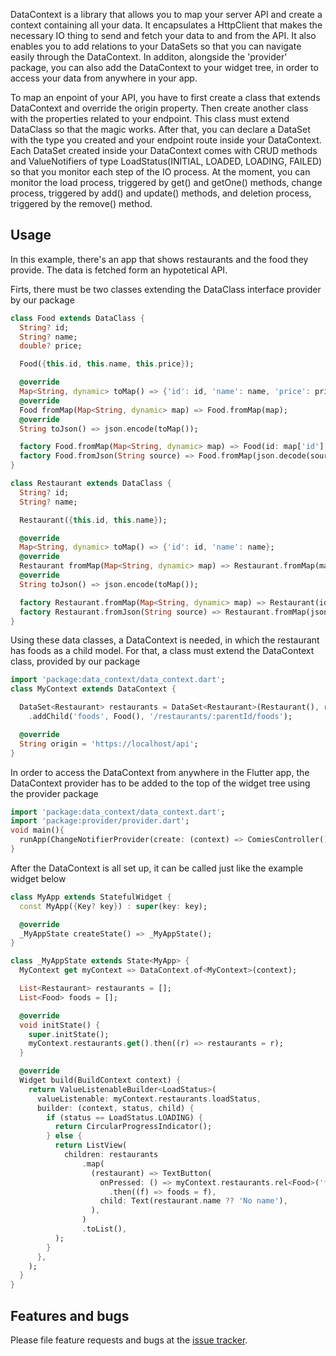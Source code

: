 DataContext is a library that allows you to map your server API and create a context containing all your data. It encapsulates a HttpClient that makes the necessary IO thing to send and fetch your data to and from the API. It also enables you to add relations to your DataSets so that you can navigate easily through the DataContext. In additon, alongside the 'provider' package, you can also add the DataContext to your widget tree, in order to access your data from anywhere in your app.

To map an enpoint of your API, you have to first create a class that extends DataContext and override the origin property. Then create another class with the properties related to your endpoint. This class must extend DataClass so that the magic works. After that, you can declare a DataSet with the type you created and your endpoint route inside your DataContext. 
Each DataSet created inside your DataContext comes with CRUD methods and ValueNotifiers of type LoadStatus(INITIAL, LOADED, LOADING, FAILED) so that you monitor each step of the IO process. At the moment, you can monitor the load process, triggered by get() and getOne() methods, change process, triggered by add() and update() methods, and deletion process, triggered by the remove() method.
## Usage

In this example, there's an app that shows restaurants and the food they provide. The data is fetched form an hypotetical API. 


Firts, there must be two classes extending the DataClass interface provider by our package

```dart
class Food extends DataClass {
  String? id;
  String? name;
  double? price;

  Food({this.id, this.name, this.price});

  @override
  Map<String, dynamic> toMap() => {'id': id, 'name': name, 'price': price};
  @override
  Food fromMap(Map<String, dynamic> map) => Food.fromMap(map);
  @override
  String toJson() => json.encode(toMap());

  factory Food.fromMap(Map<String, dynamic> map) => Food(id: map['id'], name: map['name'], price: map['price']);
  factory Food.fromJson(String source) => Food.fromMap(json.decode(source));
}

class Restaurant extends DataClass {
  String? id;
  String? name;

  Restaurant({this.id, this.name});

  @override
  Map<String, dynamic> toMap() => {'id': id, 'name': name};
  @override
  Restaurant fromMap(Map<String, dynamic> map) => Restaurant.fromMap(map);
  @override
  String toJson() => json.encode(toMap());

  factory Restaurant.fromMap(Map<String, dynamic> map) => Restaurant(id: map['id'], name: map['name']);
  factory Restaurant.fromJson(String source) => Restaurant.fromMap(json.decode(source));
}
```

Using these data classes, a DataContext is needed, in which the restaurant has foods as a child model. For that, a class must extend the DataContext class, provided by our package

```dart
import 'package:data_context/data_context.dart';
class MyContext extends DataContext {

  DataSet<Restaurant> restaurants = DataSet<Restaurant>(Restaurant(), route: '/restaurants')
    .addChild('foods', Food(), '/restaurants/:parentId/foods');

  @override
  String origin = 'https://localhost/api';
}
```


In order to access the DataContext from anywhere in the Flutter app, the DataContext provider has to be added to the top of the widget tree using the provider package
```dart
import 'package:data_context/data_context.dart';
import 'package:provider/provider.dart';
void main(){
  runApp(ChangeNotifierProvider(create: (context) => ComiesController(), child: MyApp()));
}
```

After the DataContext is all set up, it can be called just like the example widget below
```dart
class MyApp extends StatefulWidget {
  const MyApp({Key? key}) : super(key: key);

  @override
  _MyAppState createState() => _MyAppState();
}

class _MyAppState extends State<MyApp> {
  MyContext get myContext => DataContext.of<MyContext>(context);

  List<Restaurant> restaurants = [];
  List<Food> foods = [];

  @override
  void initState() {
    super.initState();
    myContext.restaurants.get().then((r) => restaurants = r);
  }

  @override
  Widget build(BuildContext context) {
    return ValueListenableBuilder<LoadStatus>(
      valueListenable: myContext.restaurants.loadStatus,
      builder: (context, status, child) {
        if (status == LoadStatus.LOADING) {
          return CircularProgressIndicator();
        } else {
          return ListView(
            children: restaurants
                .map(
                  (restaurant) => TextButton(
                    onPressed: () => myContext.restaurants.rel<Food>('foods', parentId: restaurant.id).get()
                      .then((f) => foods = f),
                    child: Text(restaurant.name ?? 'No name'),
                  ),
                )
                .toList(),
          );
        }
      },
    );
  }
}
```

## Features and bugs

Please file feature requests and bugs at the [issue tracker][tracker].

[tracker]: http://example.com/issues/replaceme
